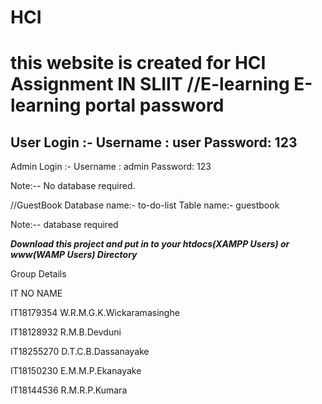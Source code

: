 # HCI

**this website is created for HCI Assignment IN SLIIT**
//E-learning
E-learning portal password
==========================
User Login :-
  Username : user 
  Password: 123
--------------------------
Admin Login :-
  Username : admin 
  Password: 123
  
  Note:-- No database required.
  
 //GuestBook
  Database name:- to-do-list
  Table name:- guestbook
  
  Note:-- database required
  
 

 ***Download this project and put in to your htdocs(XAMPP Users) or www(WAMP Users) Directory***

Group Details

IT NO             NAME

IT18179354        W.R.M.G.K.Wickaramasinghe

IT18128932        R.M.B.Devduni

IT18255270        D.T.C.B.Dassanayake

IT18150230        E.M.M.P.Ekanayake

IT18144536        R.M.R.P.Kumara